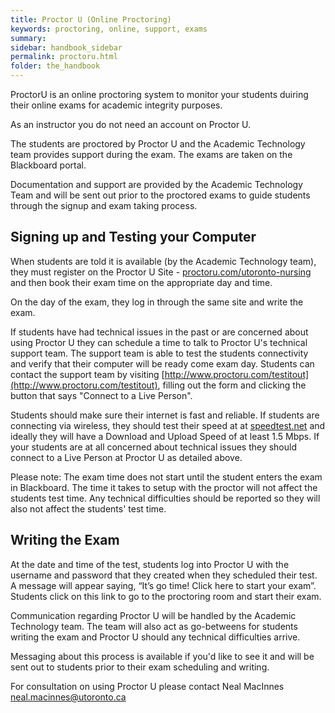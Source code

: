 ```yaml
---
title: Proctor U (Online Proctoring)
keywords: proctoring, online, support, exams
summary:
sidebar: handbook_sidebar
permalink: proctoru.html
folder: the_handbook
---
```


ProctorU is an online proctoring system to monitor your students duiring their online exams for academic integrity purposes.

As an instructor you do not need an account on Proctor U.

The students are proctored by Proctor U and the Academic Technology team provides support during the exam. The exams are taken on the Blackboard portal.

Documentation and support are provided by the Academic Technology Team and will be sent out prior to the proctored exams to guide students through the signup and exam taking process.

## Signing up and Testing your Computer

When students are told it is available (by the Academic Technology team), they must register on the Proctor U Site - [proctoru.com/utoronto-nursing](http://proctoru.com/portal/utoronto-nursing) and then book their exam time on the appropriate day and time.

On the day of the exam, they log in through the same site and write the exam.


If students have had technical issues in the past or are concerned about using Proctor U they can schedule a time to talk to Proctor U's technical support team. The support team is able to test the students connectivity and verify that their computer will be ready come exam day. Students can contact the support team by visiting [http://www.proctoru.com/testitout](http://www.proctoru.com/testitout), filling out the form and clicking the button that says "Connect to a Live Person".

Students should make sure their internet is fast and reliable. If students are connecting via wireless, they should test their speed at at [speedtest.net](http://www.speedtest.net/) and ideally they will have a Download and Upload Speed of at least 1.5 Mbps. If your students are at all concerned about technical issues they should connect to a Live Person at Proctor U as detailed above.

Please note: The exam time does not start until the student enters the exam in Blackboard. The time it takes to setup with the proctor will not affect the students test time. Any technical difficulties should be reported so they will also not affect the students' test time.

## Writing the Exam

At the date and time of the test, students log into Proctor U with the username and password that they created when they scheduled their test. A message will appear saying, “It’s go time! Click here to start your exam”. Students click on this link to go to the proctoring room and start their exam.

Communication regarding Proctor U will be handled by the Academic Technology team. The team will also act as go-betweens for students writing the exam and Proctor U should any technical difficulties arrive.

Messaging about this process is available if you'd like to see it and will be sent out to students prior to their exam scheduling and writing.

For consultation on using Proctor U please contact Neal MacInnes [neal.macinnes@utoronto.ca](mailto:neal.macinnes@utoronto.ca)
